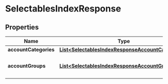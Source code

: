 

# SelectablesIndexResponse


## Properties

Name | Type | Description | Notes
------------ | ------------- | ------------- | -------------
**accountCategories** | [**List&lt;SelectablesIndexResponseAccountCategories&gt;**](SelectablesIndexResponseAccountCategories.md) |  |  [optional]
**accountGroups** | [**List&lt;SelectablesIndexResponseAccountGroups&gt;**](SelectablesIndexResponseAccountGroups.md) | 決算書表示名（小カテゴリー） |  [optional]



